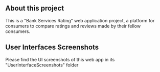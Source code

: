

## About this project

This is a "Bank Services Rating" web application project, a platform for consumers to compare ratings and reviews made by their fellow consumers.

## User Interfaces Screenshots

Please find the UI screenshots of this web app in its "UserInterfaceScreenshots" folder
